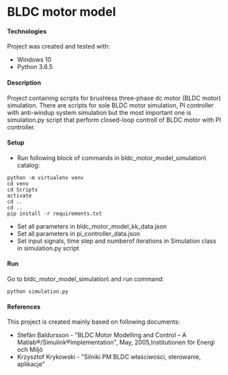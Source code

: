# BLDC motor model

#### Technologies
Project was created and tested with:
* Windows 10
* Python 3.6.5


#### Description
Project containing scripts for brushless three-phase dc motor (BLDC motor) simulation. There are scripts for sole BLDC motor simulation, PI controller with anti-windup system simulation but the most important one is simulation.py script that perform closed-loop controll of BLDC motor with PI controller.


#### Setup
- Run following block of commands in bldc_motor_model_simulation\ catalog:
```
python -m virtualenv venv
cd venv
cd Scripts
activate
cd ..
cd ..
pip install -r requirements.txt
```
- Set all parameters in bldc_motor_model_kk_data.json
- Set all parameters in pi_controller_data.json
- Set input signals, time step and numberof iterations in Simulation class in simulation.py script


#### Run
Go to bldc_motor_model_simulation\ and run command:
```
python simulation.py
```


#### References
This project is created mainly based on following documents:
- Stefán Baldursson - "BLDC Motor Modelling and Control – A Matlab®/Simulink®Implementation", May, 2005,Institutionen för Energi och Miljö
- Krzysztof Krykowski - "Silniki PM BLDC właściwości, sterowanie, aplikacje"